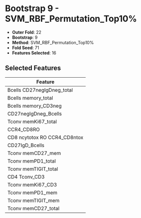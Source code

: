 # Bootstrap 9 - SVM_RBF_Permutation_Top10%

- **Outer Fold**: 22
- **Bootstrap**: 9
- **Method**: SVM_RBF_Permutation_Top10%
- **Fold Seed**: 71
- **Features Selected**: 16

## Selected Features

| Feature |
|---------|
| Bcells CD27negIgDneg_total |
| Bcells memory_total |
| Bcells memory_CD3neg |
| CD27negIgDneg_Bcells |
| Tconv memKi67_total |
| CCR4_CD8RO |
| CD8 ncytotox RO CCR4_CD8ntox |
| CD27IgD_Bcells |
| Tconv memCD27_mem |
| Tconv memPD1_total |
| Tconv memTIGIT_total |
| CD4 Tconv_CD3 |
| Tconv memKi67_CD3 |
| Tconv memPD1_mem |
| Tconv memTIGIT_mem |
| Tconv memCD27_total |
